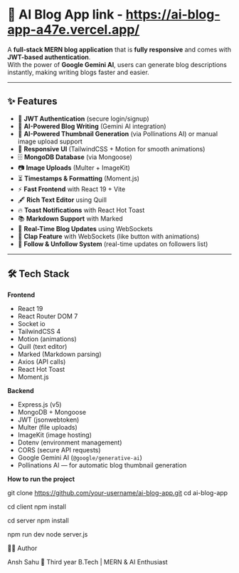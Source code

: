# 📝 AI Blog App  link - https://ai-blog-app-a47e.vercel.app/


A **full-stack MERN blog application** that is **fully responsive** and comes with **JWT-based authentication**.  
With the power of **Google Gemini AI**, users can generate blog descriptions instantly, making writing blogs faster and easier.  

---

## ✨ Features
- 🔑 **JWT Authentication** (secure login/signup)
- 📝 **AI-Powered Blog Writing** (Gemini AI integration)
- 📌 **AI-Powered Thumbnail Generation** (via Pollinations AI) or manual image upload support
- 🎨 **Responsive UI** (TailwindCSS + Motion for smooth animations)
- 🗄️ **MongoDB Database** (via Mongoose)
- 📷 **Image Uploads** (Multer + ImageKit)
- ⏳ **Timestamps & Formatting** (Moment.js)
- ⚡ **Fast Frontend** with React 19 + Vite
- 🖋️ **Rich Text Editor** using Quill
- 🔥 **Toast Notifications** with React Hot Toast
- 📚 **Markdown Support** with Marked
- 🔄 **Real-Time Blog Updates** using WebSockets
- 👏 **Clap Feature** with WebSockets (like button with animations)
- 🤝 **Follow & Unfollow System** (real-time updates on followers list)


---

## 🛠️ Tech Stack
**Frontend**
- React 19
- React Router DOM 7
- Socket io
- TailwindCSS 4
- Motion (animations)
- Quill (text editor)
- Marked (Markdown parsing)
- Axios (API calls)
- React Hot Toast
- Moment.js  

**Backend**
- Express.js (v5)
- MongoDB + Mongoose
- JWT (jsonwebtoken)
- Multer (file uploads)
- ImageKit (image hosting)
- Dotenv (environment management)
- CORS (secure API requests)
- Google Gemini AI (`@google/generative-ai`)
- Pollinations AI — for automatic blog thumbnail generation

**How to run the project**

git clone https://github.com/your-username/ai-blog-app.git
cd ai-blog-app

cd client
npm install

cd server
npm install

npm run dev
node server.js


👨‍💻 Author

Ansh Sahu
📌 Third year B.Tech | MERN & AI Enthusiast

